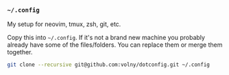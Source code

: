 ### `~/.config`

My setup for neovim, tmux, zsh, git, etc.

Copy this into `~/.config`. If it's not a brand new machine you probably already have some of the files/folders. You can replace them or merge them together.

```sh
git clone --recursive git@github.com:volny/dotconfig.git ~/.config
```
